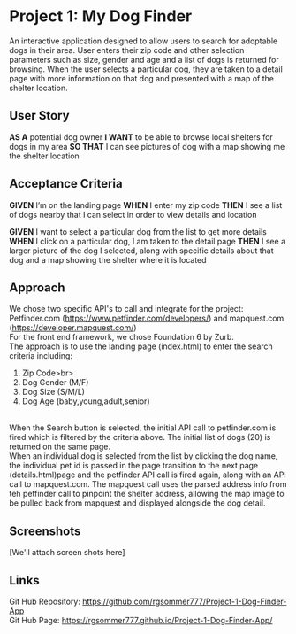 # Project 1: My Dog Finder

An interactive application designed to allow users to search for adoptable dogs in their area. User enters their zip code and other selection parameters such as size, gender and age and a list of dogs is returned for browsing. When the user selects a particular dog, they are taken to a detail page with more information on that dog and presented with a map of the shelter location.

## User Story
**AS A**  potential dog owner
**I WANT** to be able to browse local shelters for dogs in my area
**SO THAT** I can see pictures of dog with a map showing me the shelter   location

## Acceptance Criteria
**GIVEN** I’m on the landing page
**WHEN** I enter my zip code
**THEN** I see a list of dogs nearby that I can select in order to view details and location

**GIVEN** I want to select a particular dog from the list to get more details
**WHEN** I click on a particular dog, I am taken to the detail page
**THEN** I see a larger picture of the dog I selected, along with specific details about that dog and a map showing the shelter where it is located

## Approach
We chose two specific API's to call and integrate for the project:<br>
Petfinder.com (https://www.petfinder.com/developers/) and mapquest.com (https://developer.mapquest.com/)<br>
For the front end framework, we chose Foundation 6 by Zurb.<br>
The approach is to use the landing page (index.html) to enter the search criteria including:<br>
1. Zip Code>br>
2. Dog Gender (M/F)<br>
3. Dog Size (S/M/L)<br>
4. Dog Age (baby,young,adult,senior)<br>
<br>
When the Search button is selected, the initial API call to petfinder.com is fired which is filtered by the criteria above. The initial list of dogs (20) is returned on the same page.<br>
When an individual dog is selected from the list by clicking the dog name, the individual pet id is passed in the page transition to the next page (details.html)page and the petfinder API call is fired again, along with an API call to mapquest.com. The mapquest call uses the parsed address info from teh petfinder call to pinpoint the shelter address, allowing the map image to be pulled back from mapquest and displayed alongside the dog detail. 

## Screenshots
[We'll attach screen shots here]

## Links
Git Hub Repository: https://github.com/rgsommer777/Project-1-Dog-Finder-App <br>
Git Hub Page: https://rgsommer777.github.io/Project-1-Dog-Finder-App/
